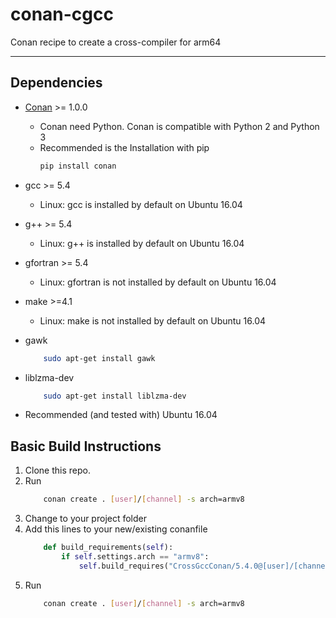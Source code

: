 # conan-cgcc
Conan recipe to create a cross-compiler for arm64

---

## Dependencies
* [Conan](https://conan.io/) >= 1.0.0 
    * Conan need Python. Conan is compatible with Python 2 and Python 3 
    * Recommended is the Installation with pip
        ```bash
        pip install conan
        ```

* gcc >=  5.4
    * Linux: gcc is installed by default on Ubuntu 16.04
* g++ >=  5.4
    * Linux: g++ is installed by default on Ubuntu 16.04
* gfortran >= 5.4
    * Linux: gfortran is not installed by default on Ubuntu 16.04 
* make >=4.1
    * Linux: make is not installed by default on Ubuntu 16.04  
* gawk
    ```bash
        sudo apt-get install gawk
    ```
* liblzma-dev
    ```bash
        sudo apt-get install liblzma-dev
    ```
* Recommended (and tested with) Ubuntu 16.04
## Basic Build Instructions

1. Clone this repo.
2. Run 
    ```bash
        conan create . [user]/[channel] -s arch=armv8
    ```
3. Change to your project folder
4. Add this lines to your new/existing conanfile 
    ```python
        def build_requirements(self):
            if self.settings.arch == "armv8":
                self.build_requires("CrossGccConan/5.4.0@[user]/[channel]")
    ```
5. Run
    ```bash
        conan create . [user]/[channel] -s arch=armv8
    ```
